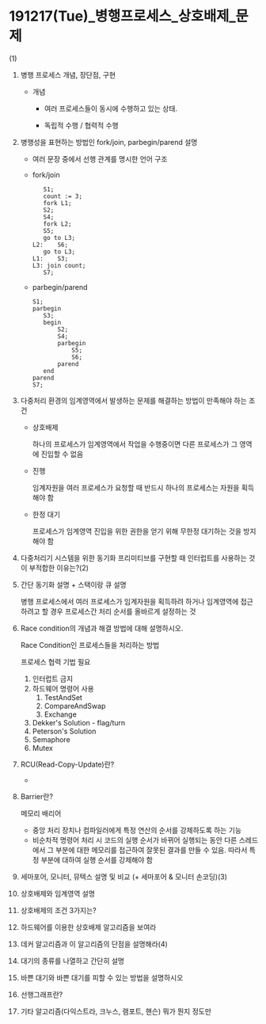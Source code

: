 # 191217(Tue)\_병행프로세스\_상호배제_문제

(1)
1. 병행 프로세스 개념, 장단점, 구현

   - 개념

     - 여러 프로세스들이 동시에 수행하고 있는 상태.

     - 독립적 수행 / 협력적 수행

2. 병행성을 표현하는 방법인 fork/join, parbegin/parend 설명

   - 여러 문장 중에서 선행 관계를 명시한 언어 구조

   - fork/join

     ```assembly
     	S1;
     	count := 3;
     	fork L1;
     	S2;
     	S4;
     	fork L2;
     	S5;
     	go to L3;
     L2:	S6;
     	go to L3;
     L1:	S3;
     L3: join count;
     	S7;
     ```

   - parbegin/parend

     ```assembly
     S1;
     parbegin
     	S3;
     	begin
     		S2;
     		S4;
     		parbegin
     			S5;
     			S6;
     		parend
     	end
     parend
     S7;
     ```

     

3. 다중처리 환경의 임계영역에서 발생하는 문제를 해결하는 방법이 만족해야 하는 조건

   - 상호배제

     하나의 프로세스가 임계영역에서 작업을 수행중이면 다른 프로세스가 그 영역에 진입할 수 없음

   - 진행

     임계자원을 여러 프로세스가 요청할 때 반드시 하나의 프로세스는 자원을 획득해야 함

   - 한정 대기

     프로세스가 임계영역 진입을 위한 권한을 얻기 위해 무한정 대기하는 것을 방지해야 함

4. 다중처리기 시스템을 위한 동기화 프리미티브를 구현할 때 인터럽트를 사용하는 것이 부적합한 이유는?(2)

5. 간단 동기화 설명 + 스택이랑 큐 설명

   병행 프로세스에서 여러 프로세스가 임계자원을 획득하려 하거나 임계영역에 접근하려고 할 경우 프로세스간 처리 순서를 올바르게 설정하는 것

6. Race condition의 개념과 해결 방법에 대해 설명하시오.

   Race Condition인 프로세스들을 처리하는 방법

   프로세스 협력 기법 필요

   1. 인터럽트 금지
   2. 하드웨어 명령어 사용
      1. TestAndSet
      2. CompareAndSwap
      3. Exchange
   3. Dekker's Solution - flag/turn
   4. Peterson's Solution
   5. Semaphore
   6. Mutex

7. RCU(Read-Copy-Update)란?

   - 

8. Barrier란?

   메모리 배리어

   - 중앙 처리 장치나 컴파일러에게 특정 연산의 순서를 강제하도록 하는 기능
   - 비순차적 명령어 처리 시 코드의 실행 순서가 바뀌어 실행되는 동안 다른 스레드에서 그 부분에 대한 메모리를 접근하여 잘못된 결과를 만들 수 있음. 따라서 특정 부분에 대하여 실행 순서를 강제해야 함

9. 세마포어, 모니터, 뮤텍스 설명 및 비교 (+ 세마포어 & 모니터 손코딩)(3)

10. 상호배제와 임계영역 설명

11. 상호배제의 조건 3가지는?

12. 하드웨어를 이용한 상호배제 알고리즘을 보여라

13. 데커 알고리즘과 이 알고리즘의 단점을 설명해라(4)

14. 대기의 종류를 나열하고 간단히 설명

15. 바쁜 대기와 바쁜 대기를 피할 수 있는 방법을 설명하시오

16. 선행그래프란?

17. 기타 알고리즘(다익스트라, 크누스, 램포트, 핸슨) 뭐가 뭔지 정도만